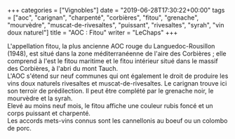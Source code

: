 +++
categories = ["Vignobles"]
date = "2019-06-28T17:30:22+00:00"
tags = ["aoc", "carignan", "charpenté", "corbières", "fitou", "grenache", "mourvèdre", "muscat-de-rivesaltes", "puissant", "rivesaltes", "syrah", "vin doux naturel"] 
title = "AOC : Fitou"
writer = "LeChaps"
+++

L'appellation fitou, la plus ancienne AOC rouge du Languedoc-Rousillon (1948), est situé dans la zone méditerranéenne de l'aire des Corbières ; elle comprend à l'est le fitou maritime et le fitou intérieur situé dans le massif des Corbières, à l'abri du mont Tauch.  
L'AOC s'étend sur neuf communes qui ont également le droit de produire les vins doux naturels rivesaltes et muscat-de-rivesaltes. Le carignan trouve ici son terroir de prédilection. Il peut être complété par le grenache noir, le mourvèdre et la syrah.  
Elevé au moins neuf mois, le fitou affiche une couleur rubis foncé et un corps puissant et charpenté.  
Les accords mets-vins connus sont les cannellonis au boeuf ou un colombo de porc.
